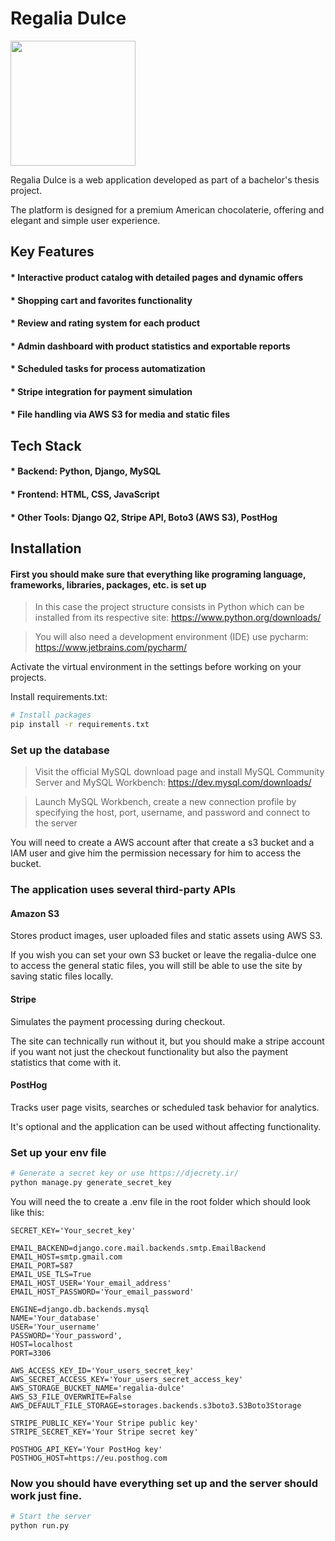 # Regalia Dulce

<img width="200px" height="200px" align="center"  src="https://regalia-dulce.s3.us-east-1.amazonaws.com/shop/icon/logo.png">

Regalia Dulce is a web application developed as part of a bachelor's thesis project.

The platform is designed for a premium American chocolaterie, offering and elegant and simple user experience.

## Key Features
#### * Interactive product catalog with detailed pages and dynamic offers


#### * Shopping cart and favorites functionality


#### * Review and rating system for each product


#### * Admin dashboard with product statistics and exportable reports


#### * Scheduled tasks for process automatization


#### * Stripe integration for payment simulation


#### * File handling via AWS S3 for media and static files

## Tech Stack
#### * Backend: Python, Django, MySQL


#### * Frontend: HTML, CSS, JavaScript


#### * Other Tools: Django Q2, Stripe API, Boto3 (AWS S3), PostHog

## Installation
#### First you should make sure that everything like programing language, frameworks, libraries, packages, etc. is set up

>In this case the project structure consists in Python which can be installed from its respective site: https://www.python.org/downloads/

>You will also need a development environment (IDE) use pycharm: https://www.jetbrains.com/pycharm/

Activate the virtual environment in the settings before working on your projects.

Install requirements.txt:
```bash
# Install packages
pip install -r requirements.txt
```

###  Set up the database 

>Visit the official MySQL download page and install MySQL Community Server and MySQL Workbench: https://dev.mysql.com/downloads/

>Launch MySQL Workbench, create a new connection profile by specifying the host, port, username, and password and connect to the server

You will need to create a AWS account after that create a s3 bucket and a IAM user and give him the permission necessary for him to access the bucket.

### The application uses several third-party APIs

####  Amazon S3
Stores product images, user uploaded files and static assets using AWS S3.

If you wish you can set your own S3 bucket or leave the regalia-dulce one to access the general static files, you will still be able to use the site by saving static files locally.

#### Stripe
Simulates the payment processing during checkout.

The site can technically run without it, but you should make a stripe account if you want not just the checkout functionality but also the payment statistics that come with it.

#### PostHog
Tracks user page visits, searches or scheduled task behavior for analytics.

It's optional and the application can be used without affecting functionality.

### Set up your env file 

```bash
# Generate a secret key or use https://djecrety.ir/
python manage.py generate_secret_key
```

You will need the to create a .env file in the root folder which should look like this:
```
SECRET_KEY='Your_secret_key'

EMAIL_BACKEND=django.core.mail.backends.smtp.EmailBackend
EMAIL_HOST=smtp.gmail.com
EMAIL_PORT=587
EMAIL_USE_TLS=True
EMAIL_HOST_USER='Your_email_address'
EMAIL_HOST_PASSWORD='Your_email_password'

ENGINE=django.db.backends.mysql
NAME='Your_database'
USER='Your_username'
PASSWORD='Your_password',
HOST=localhost
PORT=3306

AWS_ACCESS_KEY_ID='Your_users_secret_key'
AWS_SECRET_ACCESS_KEY='Your_users_secret_access_key'
AWS_STORAGE_BUCKET_NAME='regalia-dulce'
AWS_S3_FILE_OVERWRITE=False
AWS_DEFAULT_FILE_STORAGE=storages.backends.s3boto3.S3Boto3Storage

STRIPE_PUBLIC_KEY='Your Stripe public key'
STRIPE_SECRET_KEY='Your Stripe secret key'

POSTHOG_API_KEY='Your PostHog key'
POSTHOG_HOST=https://eu.posthog.com
```
### Now you should have everything set up and the server should work just fine.

```bash
# Start the server
python run.py
```